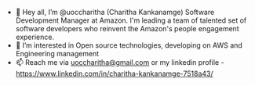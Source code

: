 - 👋 Hey all, I’m @uoccharitha (Charitha Kankanamge) Software Development Manager at Amazon. I'm leading a team of talented set of software developers who reinvent the Amazon's people engagement experience. 
- 👀 I’m interested in Open source technologies, developing on AWS and Engineering management
- 📫 Reach me via uoccharitha@gmail.com or my linkedin profile - https://www.linkedin.com/in/charitha-kankanamge-7518a43/

<!---
uoccharitha/uoccharitha is a ✨ special ✨ repository because its `README.md` (this file) appears on your GitHub profile.
You can click the Preview link to take a look at your changes.
--->
